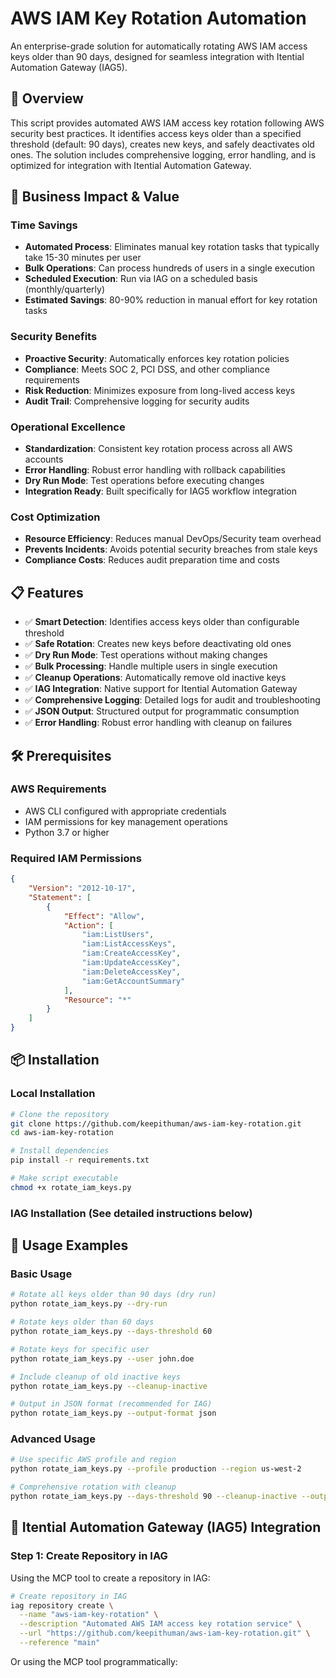 # AWS IAM Key Rotation Automation

An enterprise-grade solution for automatically rotating AWS IAM access keys older than 90 days, designed for seamless integration with Itential Automation Gateway (IAG5).

## 🔑 Overview

This script provides automated AWS IAM access key rotation following AWS security best practices. It identifies access keys older than a specified threshold (default: 90 days), creates new keys, and safely deactivates old ones. The solution includes comprehensive logging, error handling, and is optimized for integration with Itential Automation Gateway.

## 🚀 Business Impact & Value

### Time Savings
- **Automated Process**: Eliminates manual key rotation tasks that typically take 15-30 minutes per user
- **Bulk Operations**: Can process hundreds of users in a single execution
- **Scheduled Execution**: Run via IAG on a scheduled basis (monthly/quarterly)
- **Estimated Savings**: 80-90% reduction in manual effort for key rotation tasks

### Security Benefits
- **Proactive Security**: Automatically enforces key rotation policies
- **Compliance**: Meets SOC 2, PCI DSS, and other compliance requirements
- **Risk Reduction**: Minimizes exposure from long-lived access keys
- **Audit Trail**: Comprehensive logging for security audits

### Operational Excellence
- **Standardization**: Consistent key rotation process across all AWS accounts
- **Error Handling**: Robust error handling with rollback capabilities
- **Dry Run Mode**: Test operations before executing changes
- **Integration Ready**: Built specifically for IAG5 workflow integration

### Cost Optimization
- **Resource Efficiency**: Reduces manual DevOps/Security team overhead
- **Prevents Incidents**: Avoids potential security breaches from stale keys
- **Compliance Costs**: Reduces audit preparation time and costs

## 📋 Features

- ✅ **Smart Detection**: Identifies access keys older than configurable threshold
- ✅ **Safe Rotation**: Creates new keys before deactivating old ones
- ✅ **Dry Run Mode**: Test operations without making changes
- ✅ **Bulk Processing**: Handle multiple users in single execution
- ✅ **Cleanup Operations**: Automatically remove old inactive keys
- ✅ **IAG Integration**: Native support for Itential Automation Gateway
- ✅ **Comprehensive Logging**: Detailed logs for audit and troubleshooting
- ✅ **JSON Output**: Structured output for programmatic consumption
- ✅ **Error Handling**: Robust error handling with cleanup on failures

## 🛠 Prerequisites

### AWS Requirements
- AWS CLI configured with appropriate credentials
- IAM permissions for key management operations
- Python 3.7 or higher

### Required IAM Permissions
```json
{
    "Version": "2012-10-17",
    "Statement": [
        {
            "Effect": "Allow",
            "Action": [
                "iam:ListUsers",
                "iam:ListAccessKeys",
                "iam:CreateAccessKey",
                "iam:UpdateAccessKey",
                "iam:DeleteAccessKey",
                "iam:GetAccountSummary"
            ],
            "Resource": "*"
        }
    ]
}
```

## 📦 Installation

### Local Installation
```bash
# Clone the repository
git clone https://github.com/keepithuman/aws-iam-key-rotation.git
cd aws-iam-key-rotation

# Install dependencies
pip install -r requirements.txt

# Make script executable
chmod +x rotate_iam_keys.py
```

### IAG Installation (See detailed instructions below)

## 🎯 Usage Examples

### Basic Usage
```bash
# Rotate all keys older than 90 days (dry run)
python rotate_iam_keys.py --dry-run

# Rotate keys older than 60 days
python rotate_iam_keys.py --days-threshold 60

# Rotate keys for specific user
python rotate_iam_keys.py --user john.doe

# Include cleanup of old inactive keys
python rotate_iam_keys.py --cleanup-inactive

# Output in JSON format (recommended for IAG)
python rotate_iam_keys.py --output-format json
```

### Advanced Usage
```bash
# Use specific AWS profile and region
python rotate_iam_keys.py --profile production --region us-west-2

# Comprehensive rotation with cleanup
python rotate_iam_keys.py --days-threshold 90 --cleanup-inactive --output-format json
```

## 🔧 Itential Automation Gateway (IAG5) Integration

### Step 1: Create Repository in IAG

Using the MCP tool to create a repository in IAG:

```bash
# Create repository in IAG
iag repository create \
  --name "aws-iam-key-rotation" \
  --description "Automated AWS IAM access key rotation service" \
  --url "https://github.com/keepithuman/aws-iam-key-rotation.git" \
  --reference "main"
```

Or using the MCP tool programmatically:

